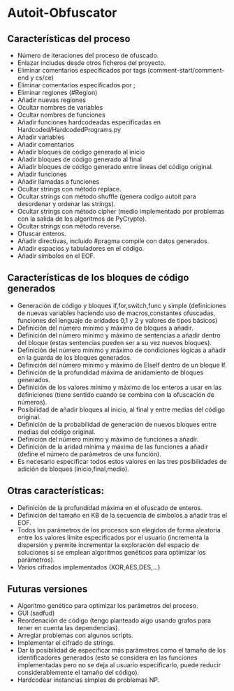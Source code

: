 # Autoit-Obfuscator
## Características del proceso

* Número de iteraciones del proceso de ofuscado.
* Enlazar includes desde otros ficheros del proyecto.
* Eliminar comentarios especificados por tags (comment-start/comment-end y cs/ce)
* Eliminar comentarios especificados por ;
* Eliminar regiones (#Region)
* Añadir nuevas regiones
* Ocultar nombres de variables
* Ocultar nombres de funciones
* Añadir funciones hardcodeadas especificadas en Hardcoded/HardcodedPrograms.py
* Añadir variables
* Añadir comentarios
* Añadir bloques de código generado al inicio
* Añadir bloques de código generado al final
* Añadir bloques de código generado entre lineas del código original.
* Añadir funciones
* Añadir llamadas a funciones
* Ocultar strings con método replace.
* Ocultar strings con método shuffle (genera codigo autoit para desordenar y ordenar las strings).
* Ocultar strings con método cipher  (medio implementado por problemas con la salida de los algoritmos de PyCrypto).
* Ocultar strings con método reverse.
* Ofuscar enteros.
* Añadir directivas, incluido #pragma compile con datos generados.
* Añadir espacios y tabuladores en el código.
* Añadir símbolos en el EOF.

## Características de los bloques de código generados 

* Generación de código y bloques if,for,switch,func y simple (definiciones de nuevas variables haciendo uso de macros,constantes ofuscadas, funciones del lenguaje de aridades 0,1 y 2 y valores de tipos básicos)
* Definición del número mínimo y máximo de bloques a añadir.
* Definición del número mínimo y máximo de sentencias a añadir dentro del bloque (estas sentencias pueden ser a su vez nuevos bloques).
* Definición del número mínimo y máximo de condiciones lógicas a añadir en la guarda de los bloques generados.
* Definición del número mínimo y máximo de ElseIf dentro de un bloque If.
* Definición de la profundidad máxima de anidamiento de bloques generados.
* Definición de los valores mínimo y máximo de los enteros a usar en las definiciones (tiene sentido cuando se combina con la ofuscación de números).
* Posibilidad de añadir bloques al inicio, al final y entre medias del código original.
* Definición de la probabilidad de generación de nuevos bloques entre medias del código original.
* Definición del número mínimo y máximo de funciones a añadir.
* Definición de la aridad mínima y máxima de las funciones a añadir (define el número de parámetros de una función).
* Es necesario especificar todos estos valores en las tres posibilidades de adición de bloques (inicio,final,medio).

## Otras características:

* Definición de la profundidad máxima en el ofuscado de enteros.
* Definición del tamaño en KB de la secuencia de símbolos a añadir tras el EOF.
* Todos los parámetros de los procesos son elegidos de forma aleatoria entre los valores límite especificados por el usuario (incrementa la dispersión y permite incrementar la exploración del espacio de soluciones si se emplean algoritmos genéticos para optimizar los parámetros).
* Varios cifrados implementados (XOR,AES,DES,...)
 

## Futuras versiones

* Algoritmo genético para optimizar los parámetros del proceso.
* GUI (sadfud)
* Reordenación de código (tengo planteado algo usando grafos para tener en cuenta las dependencias).
* Arreglar problemas con algunos scripts.
* Implementar el cifrado de strings.
* Dar la posibilidad de especificar más parámetros como el tamaño de los identificadores generados (esto se considera en las funciones implementadas pero no se deja al usuario especificarlo, puede reducir considerablemente el tamaño del código).
* Hardcodear instancias simples de problemas NP.
